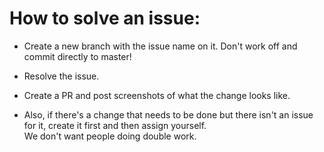 # How to solve an issue: 

  - Create a new branch with the issue name on it. Don't work off and commit directly to master! 
  - Resolve the issue.
  - Create a PR and post screenshots of what the change looks like.
  
  - Also, if there's a change that needs to be done but there isn't an issue for it, create it first and then assign yourself.   
    We don't want people doing double work. 

